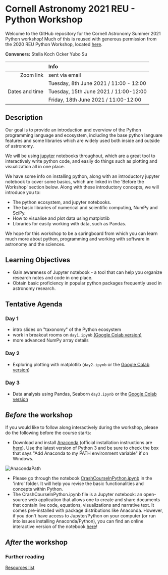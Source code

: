 # Cornell Astronomy 2021 REU - Python Workshop
Welcome to the GitHub repository for the Cornell Astronomy Summer 2021 Python
workshop! Much of this is reused with generous permission from the 2020 REU
Python Workshop, located [here](https://github.com/CUAstro-REU-Python-Workshop/2020-workshop/).

**Conveners:**
Stella Koch Ocker
Yubo Su

|    |Info|
|---:|:---|
|Zoom link|sent via email|
|               | Tuesday, 8th June 2021 / 11:00 - 12:00|
|Dates and time | Tuesday, 15th June 2021 / 11:00-12:00|
|               | Friday, 18th June 2021 / 11:00-12:00|


## Description

Our goal is to provide an introduction and overview of the Python programming
language and ecosystem, including the base python languare features and some
libraries which are widely used both inside and outside of astronomy.

We will be using [jupyter](https://jupyter.org/) notebooks throughout, which are
a great tool to interactively write python code, and easily do things such as
plotting and visualization all in one place.

We have some info on installing python, along with an introductory jupyter
notebook to cover some basics, which are linked in the 'Before the Workshop'
section below. Along with these introductory concepts, we will introduce you to:

- The python ecosystem, and jupyter notebooks.
- The basic libraries of numerical and scientific computing, NumPy and SciPy.
- How to visualise and plot data using matplotlib
- Libraries for easily working with data, such as Pandas.

We hope for this workshop to be a springboard from which you can learn much more
about python, programming and working with software in astronomy and the
sciences.

## Learning Objectives

- Gain awareness of Jupyter notebook - a tool that can help you organize
  research notes and code in one place.
- Obtain basic proficiency in popular python packages frequently used in
  astronomy research.

## Tentative Agenda

### Day 1

- intro slides on "taxonomy" of the Python ecosystem
- work in breakout rooms on `day1.ipynb` [(Google Colab version)](https://colab.research.google.com/github/CUAstro-REU-Python-Workshop/2021-workshop/blob/master/day1/day1.ipynb)
-  more advanced NumPy array details


### Day 2

- Exploring plotting with matplotlib (`day2.ipynb` or the [Google Colab
  version](https://colab.research.google.com/github/CUAstro-REU-Python-Workshop/2021-workshop/blob/master/day2/day2.ipynb))


### Day 3

- Data analysis using Pandas, Seaborn `day3.ipynb` or the [Google Colab
  version](https://colab.research.google.com/github/CUAstro-REU-Python-Workshop/2021-workshop/blob/master/day3/day3.ipynb)

## *Before* the workshop

If you would like to follow along interactively during the workshop, please do
the following before the course starts:

- Download and install [Anaconda](https://www.anaconda.com/download/) (official
  installation instructions are
  [here](https://docs.anaconda.com/anaconda/install/)). Use the latest version
  of Python 3 and be sure to check the box that says "Add Anaconda to my PATH
  environment variable" if on Windows.

![AnacondaPath](http://toolkit.geosci.xyz/_images/AnacondaPath.png)

- Please go through the notebook
  [CrashCourseInPython.ipynb](intro/CrashCourseInPython.ipynb) in the 'intro'
  folder. It will help you revise the basic functionalities and concepts within
  Python.
- The CrashCourseInPython.ipynb file is a Jupyter notebook: an open-source web
  application that allows one to create and share documents that contain live
  code, equations, visualizations and narrative text. It comes pre-installed
  with package distributions like Anaconda. However, if you don't have access to
  Jupyter/Python on your computer (or run into issues installing
  Anaconda/Python), you can find an online interactive version of the notebook
  [here](https://colab.research.google.com/github/CUAstro-REU-Python-Workshop/2021-workshop/blob/master/intro/CrashCourseInPython.ipynb)!

## *After* the workshop


### Further reading
[Resources list](additional_resources.md)
